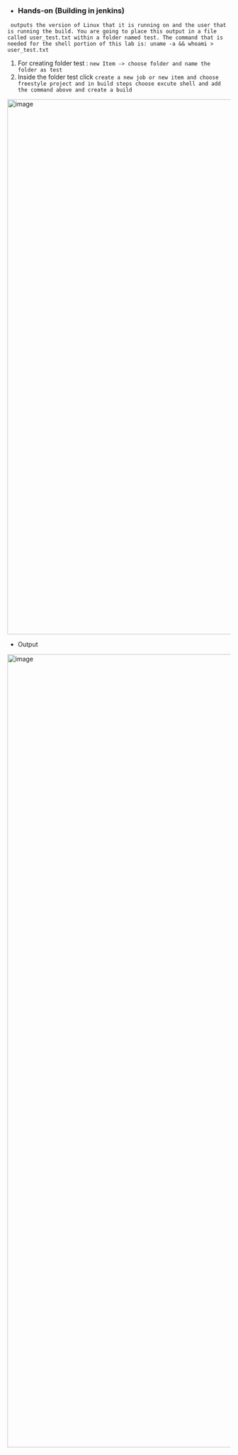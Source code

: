 
- ### Hands-on (Building in jenkins)
```  outputs the version of Linux that it is running on and the user that is running the build. You are going to place this output in a file called user_test.txt within a folder named test. The command that is needed for the shell portion of this lab is: uname -a && whoami > user_test.txt ```

1) For creating folder test : ```new Item -> choose folder and name the folder as test```
2) Inside the folder test click ```create a new job or new item and choose freestyle project and in build steps choose excute shell and add the command above and create a build```

<img width="1206" alt="image" src="https://user-images.githubusercontent.com/76193921/194031011-70c961bd-25e7-40de-8c81-02ded3145fa4.png">

- Output
<img width="1788" alt="image" src="https://user-images.githubusercontent.com/76193921/194031461-05a31b06-59ac-4d5f-b521-46a4bd23ab3e.png">
